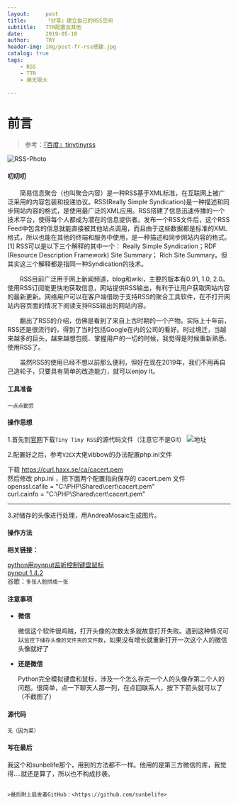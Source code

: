 ```yaml
---
layout:     post
title:      「分享」建立自己的RSS空间
subtitle:   TTR配置及其他
date:       2019-05-18
author:     TRY
header-img: img/post-fr-rss搭建.jpg
catalog: true
tags:
    - RSS
    - TTR
    - 熵无限大
    
---
```

# 前言

>参考：[『百度』tinytinyrss](https://www.baidu.com/s?wd=tinytinyrss&ie=utf-8)

![RSS-Photo](http://img2.imgtn.bdimg.com/it/u=3120983188,3853357412&fm=26&gp=0.jpg)

#### 叨叨叨

　　简易信息聚合（也叫聚合内容）是一种RSS基于XML标准，在互联网上被广泛采用的内容包装和投递协议。RSS(Really Simple Syndication)是一种描述和同步网站内容的格式，是使用最广泛的XML应用。RSS搭建了信息迅速传播的一个技术平台，使得每个人都成为潜在的信息提供者。发布一个RSS文件后，这个RSS Feed中包含的信息就能直接被其他站点调用，而且由于这些数据都是标准的XML格式，所以也能在其他的终端和服务中使用，是一种描述和同步网站内容的格式。 [1]  RSS可以是以下三个解释的其中一个： Really Simple Syndication；RDF (Resource Description Framework) Site Summary； Rich Site Summary。但其实这三个解释都是指同一种Syndication的技术。

　　RSS目前广泛用于网上新闻频道，blog和wiki，主要的版本有0.91, 1.0, 2.0。使用RSS订阅能更快地获取信息，网站提供RSS输出，有利于让用户获取网站内容的最新更新。网络用户可以在客户端借助于支持RSS的聚合工具软件，在不打开网站内容页面的情况下阅读支持RSS输出的网站内容。

　　翻出了RSS的介绍，仿佛是看到了来自上古时期的一个产物。实际上十年前，RSS还是很流行的，得到了当时包括Google在内的公司的看好。时过境迁，当越来越多的巨头，越来越想包揽、掌握用户的一切的时候，我觉得是时候重新熟悉、使用RSS了。

　　虽然RSS的使用已经不想以前那么便利，但好在现在2019年，我们不用再自己造轮子，只要具有简单的改造能力，就可以enjoy it。

#### 工具准备

	一点点勤劳

#### 操作思想


1.首先到[官网](https://git.tt-rss.org/git/tt-rss/src/master)下载`Tiny Tiny RSS`的源代码文件（注意它不是Git）
![地址](https://firerock2019.github.io/img/关于建立私人RSS/git.png "123")

2.配置好之后，参考`V2EX`大佬vibbow的办法配置php.ini文件
>
下载 https://curl.haxx.se/ca/cacert.pem  
然后修改 php.ini ，把下面两个配置指向保存的 cacert.pem 文件  
openssl.cafile = "C:\PHP\Shared\cert\cacert.pem"  
curl.cainfo = "C:\PHP\Shared\cert\cacert.pem"  

---
3.对储存的头像进行处理，用AndreaMosaic生成图片。

#### 操作方法

**相关链接：**

[python用pynput监听控制键盘鼠标](https://www.jianshu.com/p/03010ac70e4c)  
[pynput 1.4.2](https://pypi.org/project/pynput/)  
谷歌：`多张人脸拼成一张`  

#### 注意事项


- **微信**

	微信这个软件很鸡贼，打开头像的次数太多就故意打开失败。遇到这种情况可以`监控下储存头像的文件夹的文件数`，如果没有增长就重新打开一次这个人的微信头像就好了

	

- **还是微信**

	Python完全模拟键盘和鼠标，涉及一个怎么存完一个人的头像存第二个人的问题。很简单，点一下聊天人那一列，在点回联系人，按下下箭头就可以了（不截图了）


#### 源代码

	无（因为菜）
	
	
#### 写在最后


我这个和sunbelife那个，用到的方法都不一样。他用的是第三方微信的库，我觉得....就还是算了，所以也不构成抄袭。


```

>最后附上启发者GitHub：<https://github.com/sunbelife>
